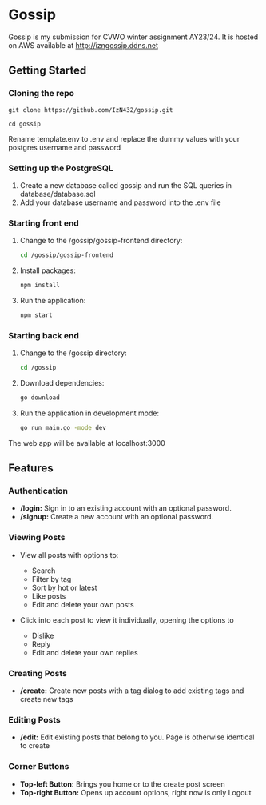 # Gossip

Gossip is my submission for CVWO winter assignment AY23/24. It is hosted on AWS available at http://izngossip.ddns.net

## Getting Started

### Cloning the repo

```
git clone https://github.com/IzN432/gossip.git

cd gossip
```

Rename template.env to .env and replace the dummy values with your postgres username and password


### Setting up the PostgreSQL

1. Create a new database called gossip and run the SQL queries in database/database.sql
2. Add your database username and password into the .env file
   
### Starting front end

1. Change to the /gossip/gossip-frontend directory:
    ```bash
    cd /gossip/gossip-frontend
    ```

2. Install packages:
    ```bash
    npm install
    ```

3. Run the application:
    ```bash
    npm start
    ```

### Starting back end

1. Change to the /gossip directory:
    ```bash
    cd /gossip
    ```

2. Download dependencies:
    ```bash
    go download
    ```

3. Run the application in development mode:
    ```bash
    go run main.go -mode dev
    ```

The web app will be available at localhost:3000

## Features

### Authentication

- **/login:** Sign in to an existing account with an optional password.
- **/signup:** Create a new account with an optional password.

### Viewing Posts

- View all posts with options to:
  - Search
  - Filter by tag
  - Sort by hot or latest
  - Like posts
  - Edit and delete your own posts

- Click into each post to view it individually, opening the options to
  - Dislike
  - Reply
  - Edit and delete your own replies

### Creating Posts

- **/create:** Create new posts with a tag dialog to add existing tags and create new tags

### Editing Posts

- **/edit:** Edit existing posts that belong to you. Page is otherwise identical to create

### Corner Buttons

- **Top-left Button:** Brings you home or to the create post screen
- **Top-right Button:** Opens up account options, right now is only Logout
  
